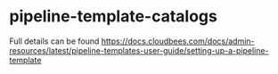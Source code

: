 # pipeline-template-catalogs

Full details can be found https://docs.cloudbees.com/docs/admin-resources/latest/pipeline-templates-user-guide/setting-up-a-pipeline-template